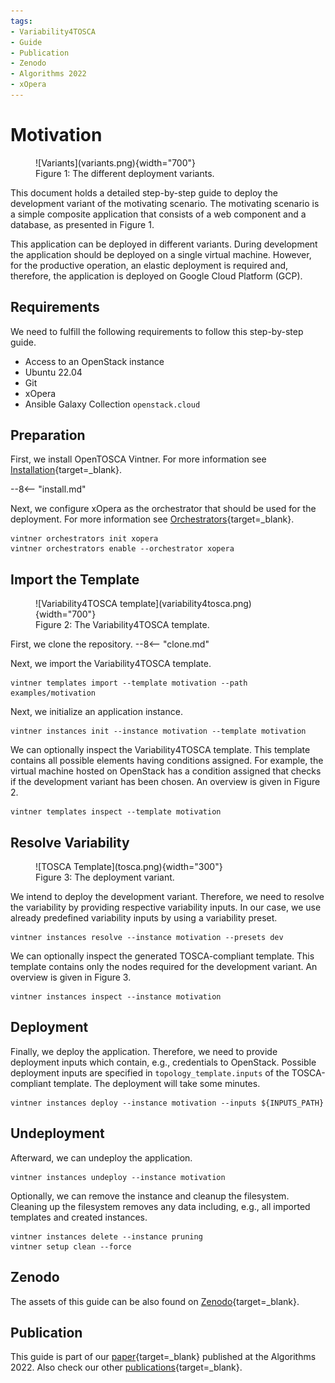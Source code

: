```yaml
---
tags:
- Variability4TOSCA
- Guide
- Publication
- Zenodo
- Algorithms 2022
- xOpera
---
```


# Motivation

<figure markdown>
  ![Variants](variants.png){width="700"}
  <figcaption>Figure 1: The different deployment variants.</figcaption>
</figure>

This document holds a detailed step-by-step guide to deploy the development variant of the motivating scenario.
The motivating scenario is a simple composite application that consists of a web component and a database, as presented in Figure 1.

This application can be deployed in different variants.
During development the application should be deployed on a single virtual machine.
However, for the productive operation, an elastic deployment is required and, therefore, the application is deployed on Google Cloud Platform (GCP).

## Requirements

We need to fulfill the following requirements to follow this step-by-step guide.

- Access to an OpenStack instance
- Ubuntu 22.04
- Git
- xOpera
- Ansible Galaxy Collection `openstack.cloud`

## Preparation

First, we install OpenTOSCA Vintner.
For more information see [Installation](../../installation.md){target=_blank}.

--8<-- "install.md"

Next, we configure xOpera as the orchestrator that should be used for the deployment.
For more information see [Orchestrators](../../orchestrators.md){target=_blank}.

```shell linenums="1"
vintner orchestrators init xopera
vintner orchestrators enable --orchestrator xopera
```

## Import the Template

<figure markdown>
  ![Variability4TOSCA template](variability4tosca.png){width="700"}
  <figcaption>Figure 2: The Variability4TOSCA template.</figcaption>
</figure>

First, we clone the repository.
--8<-- "clone.md"

Next, we import the Variability4TOSCA template.

```shell linenums="1"
vintner templates import --template motivation --path examples/motivation
```

Next, we initialize an application instance.

```shell linenums="1"
vintner instances init --instance motivation --template motivation
```

We can optionally inspect the Variability4TOSCA template.
This template contains all possible elements having conditions assigned.
For example, the virtual machine hosted on OpenStack has a condition assigned that checks if the development variant has been chosen.
An overview is given in Figure 2.

```shell linenums="1"
vintner templates inspect --template motivation
```


## Resolve Variability

<figure markdown>
  ![TOSCA Template](tosca.png){width="300"}
  <figcaption>Figure 3: The deployment variant.</figcaption>
</figure>

We intend to deploy the development variant.
Therefore, we need to resolve the variability by providing respective variability inputs.
In our case, we use already predefined variability inputs by using a variability preset.

```shell linenums="1"
vintner instances resolve --instance motivation --presets dev
```

We can optionally inspect the generated TOSCA-compliant template. 
This template contains only the nodes required for the development variant.
An overview is given in Figure 3.

```shell linenums="1"
vintner instances inspect --instance motivation
```

## Deployment

Finally, we deploy the application.
Therefore, we need to provide deployment inputs which contain, e.g., credentials to OpenStack.
Possible deployment inputs are specified in `topology_template.inputs` of the TOSCA-compliant template.
The deployment will take some minutes.

```shell linenums="1"
vintner instances deploy --instance motivation --inputs ${INPUTS_PATH}
```

## Undeployment

Afterward, we can undeploy the application.

```shell linenums="1"
vintner instances undeploy --instance motivation
```

Optionally, we can remove the instance and cleanup the filesystem.
Cleaning up the filesystem removes any data including, e.g., all imported templates and created instances.

```shell linenums="1"
vintner instances delete --instance pruning
vintner setup clean --force
```

## Zenodo

The assets of this guide can be also found on [Zenodo](https://doi.org/10.5281/zenodo.10445186){target=_blank}.

## Publication

This guide is part of our [paper](../../publications.md#modeling-different-deployment-variants-of-a-composite-application-in-a-single-declarative-deployment-model){target=_blank} published at the Algorithms 2022.
Also check our other [publications](../../publications.md){target=_blank}.
